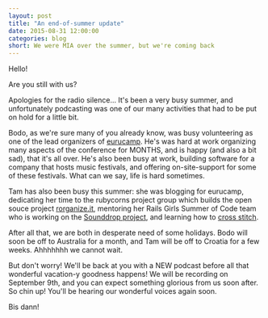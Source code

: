 ```yaml
---
layout: post
title: "An end-of-summer update"
date: 2015-08-31 12:00:00
categories: blog
short: We were MIA over the summer, but we're coming back
---
```


Hello!

Are you still with us?

Apologies for the radio silence... It's been a very busy summer, and unfortunately podcasting was one of our many activities that had to be put on hold for a little bit. 

Bodo, as we're sure many of you already know, was busy volunteering as one of the lead organizers of [eurucamp](http://2015.eurucamp.org/). He's was hard at work organizing many aspects of the conference for MONTHS, and is happy (and also a bit sad), that it's all over. He's also been busy at work, building software for a company that hosts music festivals, and offering on-site-support for some of these festivals. What can we say, life is hard sometimes. 

Tam has also been busy this summer: she was blogging for eurucamp, dedicating her time to the rubycorns project group which builds the open souce project [rorganize.it](http://rorganize.it/), mentoring her Rails Girls Summer of Code team who is working on the [Sounddrop project](https://github.com/sounddrop/sounddrop), and learning how to [cross stitch](https://twitter.com/travelingtamm/status/635144734290378752).

After all that, we are both in desperate need of some holidays. Bodo will soon be off to Australia for a month, and Tam will be off to Croatia for a few weeks. Ahhhhhhh we cannot wait. 

But don't worry! We'll be back at you with a NEW podcast before all that wonderful vacation-y goodness happens! We will be recording on September 9th, and you can expect something glorious from us soon after. So chin up! You'll be hearing our wonderful voices again soon. 

Bis dann!